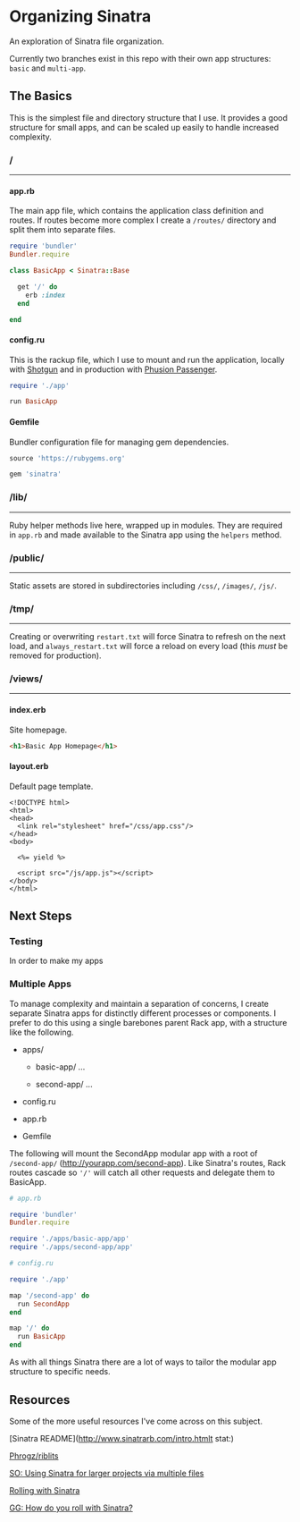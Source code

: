 # Organizing Sinatra
An exploration of Sinatra file organization.

Currently two branches exist in this repo with their own app structures: `basic` and `multi-app`.



## The Basics
This is the simplest file and directory structure that I use. It provides a good structure for small apps, and can be scaled up easily to handle increased complexity.

### /
---

#### app.rb 
The main app file, which contains the application class definition and routes. If routes become more complex I create a `/routes/` directory and split them into separate files.

```ruby
require 'bundler'
Bundler.require

class BasicApp < Sinatra::Base

  get '/' do
    erb :index
  end

end
```


#### config.ru
This is the rackup file, which I use to mount and run the application, locally with [Shotgun]() and in production with [Phusion Passenger]().

```ruby
require './app'

run BasicApp
```


#### Gemfile
Bundler configuration file for managing gem dependencies.

```ruby
source 'https://rubygems.org'

gem 'sinatra'
```


### /lib/
---
Ruby helper methods live here, wrapped up in modules. They are required in `app.rb` and made available to the Sinatra app using the `helpers` method.


### /public/
---
Static assets are stored in subdirectories including `/css/`, `/images/`, `/js/`.


### /tmp/
---
Creating or overwriting `restart.txt` will force Sinatra to refresh on the next load, and `always_restart.txt` will force a reload on every load (this _must_ be removed for production).


### /views/
---

#### index.erb
Site homepage.

```html
<h1>Basic App Homepage</h1>
```


#### layout.erb
Default page template.

```erb
<!DOCTYPE html>
<html>
<head>
  <link rel="stylesheet" href="/css/app.css"/>
</head>
<body>

  <%= yield %>

  <script src="/js/app.js"></script>
</body>
</html>
```



## Next Steps

### Testing
In order to make my apps


### Multiple Apps
To manage complexity and maintain a separation of concerns, I create separate Sinatra apps for distinctly different processes or components. I prefer to do this using a single barebones parent Rack app, with a structure like the following.

- apps/
    - basic-app/
      ...

    - second-app/
      ...

- config.ru

- app.rb

- Gemfile

The following will mount the SecondApp modular app with a root of `/second-app/` (http://yourapp.com/second-app). Like Sinatra's routes, Rack routes cascade so `'/'` will catch all other requests and delegate them to BasicApp.

```ruby
# app.rb

require 'bundler'
Bundler.require

require './apps/basic-app/app'
require './apps/second-app/app'
```

```ruby
# config.ru

require './app'

map '/second-app' do
  run SecondApp
end

map '/' do
  run BasicApp
end
```

As with all things Sinatra there are a lot of ways to tailor the modular app structure to specific needs. 



## Resources
Some of the more useful resources I've come across 
on this subject.

[Sinatra README](http://www.sinatrarb.com/intro.htmlt stat:)

[Phrogz/riblits](https://github.com/Phrogz/riblits)

[SO: Using Sinatra for larger projects via multiple files](http://stackoverflow.com/questions/5015471/using-sinatra-for-larger-projects-via-multiple-files)

[Rolling with Sinatra](http://www.sitepoint.com/rolling-with-sinatra/)

[GG: How do you roll with Sinatra?](https://groups.google.com/forum/#!msg/sinatrarb/BFAXCCK3D8I/mXLv6YDoBcAJ)
